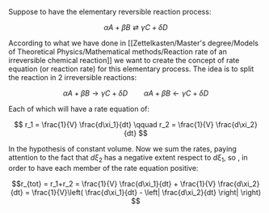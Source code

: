 Suppose to have the elementary reversible reaction process:

$$ \alpha A+\beta B \rightleftarrows \gamma C + \delta D $$

According to what we have done in [[Zettelkasten/Master's degree/Models of Theoretical Physics/Mathematical methods/Reaction rate of an irreversible chemical reaction]] we want to create the concept of rate equation (or reaction rate) for this elementary process.
The idea is to split the reaction in 2 irreversible reactions:

$$\alpha A+\beta B \to \gamma C + \delta D \qquad \alpha A+\beta B \leftarrow \gamma C + \delta D $$

Each of which will have a rate equation of:

$$ r_1 = \frac{1}{V} \frac{d\xi_1}{dt} \qquad r_2 = \frac{1}{V} \frac{d\xi_2}{dt} $$

In the hypothesis of constant volume. Now we sum the rates, paying attention to the fact that $d\xi_2$ has a negative extent respect to $d\xi_1$, so , in order to have each member of the rate equation positive:

$$r_{tot} = r_1+r_2 = \frac{1}{V} \frac{d\xi_1}{dt} + \frac{1}{V} \frac{d\xi_2}{dt} = \frac{1}{V}\left( \frac{d\xi_1}{dt} - \left| \frac{d\xi_2}{dt} \right| \right) $$
